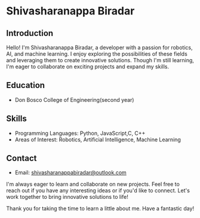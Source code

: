 # Shivasharanappa Biradar

## Introduction

Hello! I'm Shivasharanappa Biradar, a  developer with a passion for robotics, AI, and machine learning. I enjoy exploring the possibilities of these fields and leveraging them to create innovative solutions. Though I'm still learning, I'm eager to collaborate on exciting projects and expand my skills.

## Education
- Don Bosco College of Engineering(second year)

## Skills

- Programming Languages: Python, JavaScript,C, C++
- Areas of Interest: Robotics, Artificial Intelligence, Machine Learning


## Contact

- Email: shivasharanappabiradar@outlook.com


I'm always eager to learn and collaborate on new projects. Feel free to reach out if you have any interesting ideas or if you'd like to connect. Let's work together to bring innovative solutions to life!

Thank you for taking the time to learn a little about me. Have a fantastic day!
